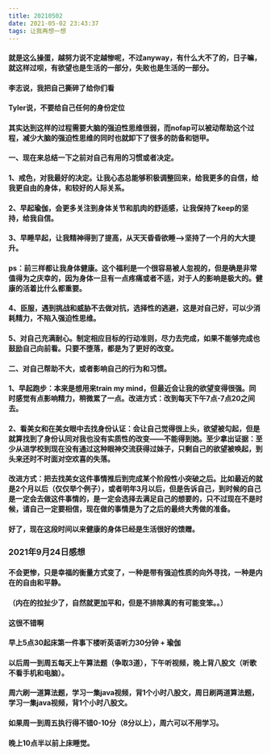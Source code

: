 ```yaml
---
title: 20210502
date: 2021-05-02 23:43:37
tags: 让我再想一想
---
```

#### 就是这么操蛋，越努力说不定越惨呢，不过anyway，有什么大不了的，日子嘛，就这样过呗，有欲望也是生活的一部分，失败也是生活的一部分。
#### 李志说，我把自己撕碎了给你们看
#### Tyler说，不要给自己任何的身份定位
#### 其实达到这样的过程需要大脑的强迫性思维很弱，而nofap可以被动帮助这个过程，减少大脑的强迫性思维的同时也就卸下了很多的防备和铠甲。

#### 一、现在来总结一下之前对自己有用的习惯或者决定。
#### 1、戒色，对我最好的决定。让我心态总能够积极调整回来，给我更多的自信，给我更自由的身体，和较好的人际关系。
#### 2、早起瑜伽，会更多关注到身体关节和肌肉的舒适感，让我保持了keep的坚持，给我自信。
#### 3、早睡早起，让我精神得到了提高，从天天昏昏欲睡—>坚持了一个月的大大提升。

#### ps：前三样都让我身体健康。这个福利是一个很容易被人忽视的，但是确是非常值得为之庆幸的，因为身体一旦有一点疼痛或者不适，对于人的影响是极大的。健康的活着比什么都重要。

#### 4、臣服，遇到挑战和威胁不去做对抗，选择性的逃避，这是对自己好，可以少消耗精力，不陷入强迫性思维。

#### 5、对自己充满耐心。制定相应目标的行动准则，尽力去完成，如果不能够完成也鼓励自己向前看。只要不堕落，都是为了更好的改变。
#### 二、对自己帮助不大，或者影响自己的行为和习惯。
#### 1、早起跑步：本来是想用来train my mind，但最近会让我的欲望变得很强。同时感觉有点影响精力，稍微累了一点。改进方式：改到每天下午7点-7点20之间去。

#### 2、看美女和在美女眼中去找身份认证：会让自己觉得很上头，欲望被勾起，但是就算找到了身份认同对我也没有实质性的改变——不能得到她。至少拿出证据：至少从进学校到现在没有通过这种眼神交流获得过妹子，只剩自己的欲望被唤起，到头来还时不时面对空欢喜的失落。
#### 改进方式：把去找美女这件事情推后到完成某个阶段性小突破之后。比如最近的就是2个月以后（仅仅举个例子），或者明年3月以后，但是告诉自己，到时候的自己是一定会去做这件事情的，是一定会选择去满足自己的想要的，只不过现在不是时候，请自己一定要相信，现在做的事情是为了之后的最终大秀做的准备。

#### 好了，现在这段时间以来健康的身体已经是生活很好的馈赠。
### 2021年9月24日感想
#### 不会更惨，只是幸福的衡量方式变了，一种是带有强迫性质的向外寻找，一种是内在的自由和平静。
#### （内在的拉扯少了，自然就更加平和，但是不排除真的有可能变笨。。）
#### 这很不错啊
#### 早上5点30起床第一件事下楼听英语听力30分钟 + 瑜伽

#### 以后周一到周五每天上午算法题（争取3道），下午听视频，晚上背八股文（听歌不看手机和电脑）。
#### 周六刷一道算法题，学习一集java视频，背1个小时八股文，周日刷两道算法题，学习一集java视频，背1个小时八股文。

#### 如果周一到周五执行得不错0-10分（8分以上），周六可以不用学习。

#### 晚上10点半以前上床睡觉。